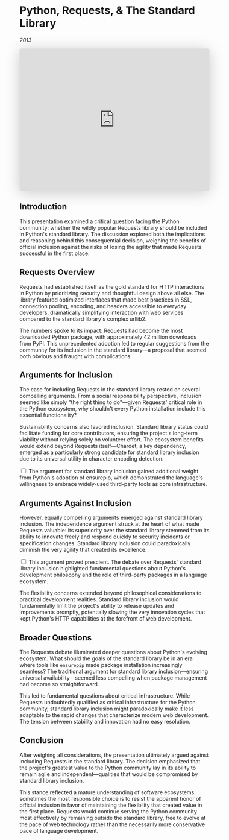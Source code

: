 # Python, Requests, & The Standard Library
*2013*

<iframe class="speakerdeck-iframe" style="border: 0px; background: padding-box rgba(0, 0, 0, 0.1); margin: 0px; padding: 0px; border-radius: 6px; box-shadow: rgba(0, 0, 0, 0.2) 0px 5px 40px; width: 100%; height: auto; aspect-ratio: 560 / 420;" frameborder="0" src="https://speakerdeck.com/player/68f22f0841734d848315c618111b13ea" title="Python, Requests, &amp; The Standard Library" allowfullscreen="true" data-ratio="1.3333333333333333"></iframe>


## Introduction

This presentation examined a critical question facing the Python community: whether the wildly popular Requests library should be included in Python's standard library. The discussion explored both the implications and reasoning behind this consequential decision, weighing the benefits of official inclusion against the risks of losing the agility that made Requests successful in the first place.

## Requests Overview

Requests had established itself as the gold standard for HTTP interactions in Python by prioritizing security and thoughtful design above all else. The library featured optimized interfaces that made best practices in SSL, connection pooling, encoding, and headers accessible to everyday developers, dramatically simplifying interaction with web services compared to the standard library's complex urllib2.

The numbers spoke to its impact: Requests had become the most downloaded Python package, with approximately 42 million downloads from PyPI. This unprecedented adoption led to regular suggestions from the community for its inclusion in the standard library—a proposal that seemed both obvious and fraught with complications.

## Arguments for Inclusion

The case for including Requests in the standard library rested on several compelling arguments. From a social responsibility perspective, inclusion seemed like simply "the right thing to do"—given Requests' critical role in the Python ecosystem, why shouldn't every Python installation include this essential functionality?

Sustainability concerns also favored inclusion. Standard library status could facilitate funding for core contributors, ensuring the project's long-term viability without relying solely on volunteer effort. The ecosystem benefits would extend beyond Requests itself—Chardet, a key dependency, emerged as a particularly strong candidate for standard library inclusion due to its universal utility in character encoding detection.

<label for="sn-stdlib-benefits" class="margin-toggle sidenote-number"></label>
<input type="checkbox" id="sn-stdlib-benefits" class="margin-toggle"/>
<span class="sidenote">The argument for standard library inclusion gained additional weight from Python's adoption of ensurepip, which demonstrated the language's willingness to embrace widely-used third-party tools as core infrastructure.</span>

## Arguments Against Inclusion

However, equally compelling arguments emerged against standard library inclusion. The independence argument struck at the heart of what made Requests valuable: its superiority over the standard library stemmed from its ability to innovate freely and respond quickly to security incidents or specification changes. Standard library inclusion could paradoxically diminish the very agility that created its excellence.

<label for="sn-stdlib-debate" class="margin-toggle sidenote-number"></label>
<input type="checkbox" id="sn-stdlib-debate" class="margin-toggle"/>
<span class="sidenote">This argument proved prescient. The debate over Requests' standard library inclusion highlighted fundamental questions about Python's development philosophy and the role of third-party packages in a language ecosystem.</span>

The flexibility concerns extended beyond philosophical considerations to practical development realities. Standard library inclusion would fundamentally limit the project's ability to release updates and improvements promptly, potentially slowing the very innovation cycles that kept Python's HTTP capabilities at the forefront of web development.

## Broader Questions

The Requests debate illuminated deeper questions about Python's evolving ecosystem. What should the goals of the standard library be in an era where tools like `ensurepip` made package installation increasingly seamless? The traditional argument for standard library inclusion—ensuring universal availability—seemed less compelling when package management had become so straightforward.

This led to fundamental questions about critical infrastructure. While Requests undoubtedly qualified as critical infrastructure for the Python community, standard library inclusion might paradoxically make it less adaptable to the rapid changes that characterize modern web development. The tension between stability and innovation had no easy resolution.

## Conclusion

After weighing all considerations, the presentation ultimately argued against including Requests in the standard library. The decision emphasized that the project's greatest value to the Python community lay in its ability to remain agile and independent—qualities that would be compromised by standard library inclusion.

This stance reflected a mature understanding of software ecosystems: sometimes the most responsible choice is to resist the apparent honor of official inclusion in favor of maintaining the flexibility that created value in the first place. Requests would continue serving the Python community most effectively by remaining outside the standard library, free to evolve at the pace of web technology rather than the necessarily more conservative pace of language development.

